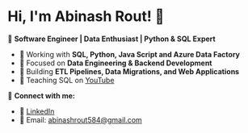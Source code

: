 # Hi, I'm Abinash Rout! 👋

🚀 **Software Engineer | Data Enthusiast | Python & SQL Expert**

- 🔹 Working with **SQL, Python, Java Script and Azure Data Factory**
- 📌 Focused on **Data Engineering & Backend Development**
- 🎯 Building **ETL Pipelines, Data Migrations, and Web Applications**
- 📖 Teaching SQL on [YouTube](#)

🔗 **Connect with me:**  
- 💼 [LinkedIn](https://www.linkedin.com/in/abinashrout548/)  
- 📧 Email: abinashrout584@gmail.com  

